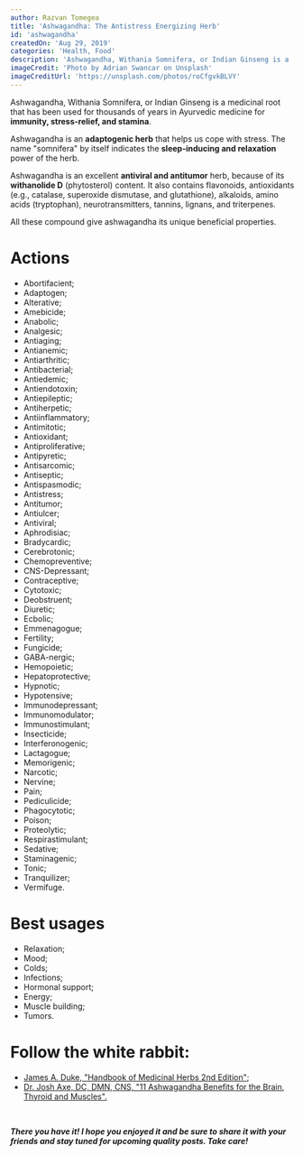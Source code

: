 ```yaml
---
author: Razvan Tomegea
title: 'Ashwagandha: The Antistress Energizing Herb'
id: 'ashwagandha'
createdOn: 'Aug 29, 2019'
categories: 'Health, Food'
description: 'Ashwagandha, Withania Somnifera, or Indian Ginseng is a  medicinal root that has been used for thousands of years in Ayurvedic medicine for immunity, stress-relief, and stamina.'
imageCredit: 'Photo by Adrian Swancar on Unsplash'
imageCreditUrl: 'https://unsplash.com/photos/roCfgvkBLVY'
---
```

Ashwagandha, Withania Somnifera, or Indian Ginseng is a medicinal root that has been used for thousands of years in Ayurvedic medicine for **immunity, stress-relief, and stamina**.

Ashwagandha is an **adaptogenic herb** that helps us cope with stress. The name "somnifera" by itself indicates the **sleep-inducing and relaxation** power of the herb.

Ashwagandha is an excellent **antiviral and antitumor** herb, because of its **withanolide D** (phytosterol) content. It also contains flavonoids, antioxidants (e.g., catalase, superoxide dismutase, and glutathione), alkaloids, amino acids (tryptophan), neurotransmitters, tannins, lignans, and triterpenes.

All these compound give ashwagandha its unique beneficial properties.

# Actions
- Abortifacient;
- Adaptogen;
- Alterative;
- Amebicide;
- Anabolic;
- Analgesic;
- Antiaging;
- Antianemic;
- Antiarthritic;
- Antibacterial;
- Antiedemic;
- Antiendotoxin;
- Antiepileptic;
- Antiherpetic;
- Antiinflammatory;
- Antimitotic;
- Antioxidant;
- Antiproliferative;
- Antipyretic;
- Antisarcomic;
- Antiseptic;
- Antispasmodic;
- Antistress;
- Antitumor;
- Antiulcer;
- Antiviral;
- Aphrodisiac;
- Bradycardic;
- Cerebrotonic;
- Chemopreventive;
- CNS-Depressant;
- Contraceptive;
- Cytotoxic;
- Deobstruent;
- Diuretic;
- Ecbolic;
- Emmenagogue;
- Fertility;
- Fungicide;
- GABA-nergic;
- Hemopoietic;
- Hepatoprotective;
- Hypnotic;
- Hypotensive;
- Immunodepressant;
- Immunomodulator;
- Immunostimulant;
- Insecticide;
- Interferonogenic;
- Lactagogue;
- Memorigenic;
- Narcotic;
- Nervine;
- Pain;
- Pediculicide;
- Phagocytotic;
- Poison;
- Proteolytic;
- Respirastimulant;
- Sedative;
- Staminagenic;
- Tonic;
- Tranquilizer;
- Vermifuge.

# Best usages
- Relaxation;
- Mood;
- Colds;
- Infections;
- Hormonal support;
- Energy;
- Muscle building;
- Tumors.


# Follow the white rabbit:
- [James A. Duke, "Handbook of Medicinal Herbs 2nd Edition"](https://www.amazon.com/Handbook-Medicinal-Herbs-James-Duke-ebook-dp-B008ICFDWC/dp/B008ICFDWC/ref=mt_kindle?_encoding=UTF8&me=&qid=);
- [Dr. Josh Axe, DC, DMN, CNS, "11 Ashwagandha Benefits for the Brain, Thyroid and Muscles".](https://draxe.com/nutrition/herbs/ashwagandha-benefits/)

<br>

***There you have it! I hope you enjoyed it and be sure to share it with your friends and stay tuned for upcoming quality posts. Take care!***
